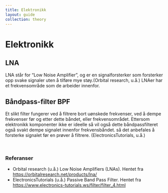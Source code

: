 ```yaml
---
title: Elektronikk
layout: guide
collection: theory
---
```


# Elektronikk

## LNA

LNA står for “Low Noise Amplifier”, og er en signalforsterker som forsterker opp svake signaler uten å tilføre mye støy.(Orbital research, u.å.) LNAer har et frekvensområde som de arbeider innenfor.

## Båndpass-filter BPF

Et slikt filter fungerer ved å filtrere bort uønskede frekvenser, ved å dempe frekvenser før og etter dette båndet, eller frekvensområdet. Ettersom elektronikk komponenter ikke er ideelle så vil også dette båndpassfilteret også svakt dempe signalet innenfor frekvensbåndet. så det anbefales å forsterke signalet før en prøver å filtrere.
(ElectronicsTutorials, u.å.)

<br>

### Referanser

- Orbital research (u.å.) Low Noise Amplifiers (LNAs). Hentet fra <https://orbitalresearch.net/products/lna/>
- ElectronicsTutorials (u.å.) Passive Band Pass Filter. Hentet fra <https://www.electronics-tutorials.ws/filter/filter_4.html>
